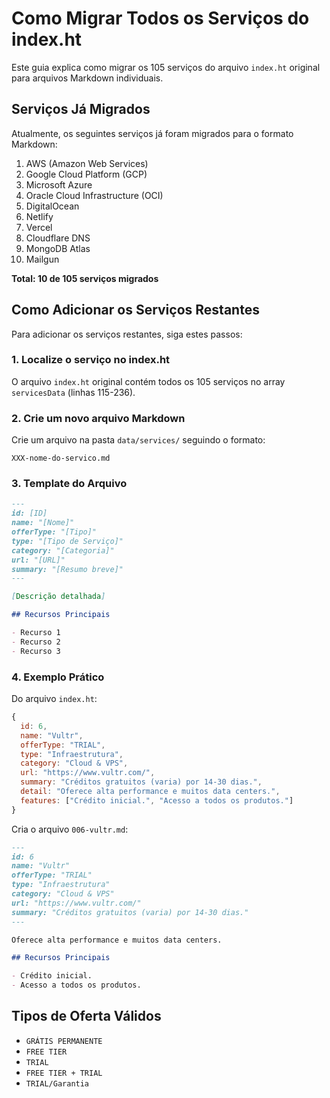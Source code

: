 # Como Migrar Todos os Serviços do index.ht

Este guia explica como migrar os 105 serviços do arquivo `index.ht` original para arquivos Markdown individuais.

## Serviços Já Migrados

Atualmente, os seguintes serviços já foram migrados para o formato Markdown:

1. AWS (Amazon Web Services)
2. Google Cloud Platform (GCP)
3. Microsoft Azure
4. Oracle Cloud Infrastructure (OCI)
5. DigitalOcean
11. Netlify
12. Vercel
31. Cloudflare DNS
61. MongoDB Atlas
71. Mailgun

**Total: 10 de 105 serviços migrados**

## Como Adicionar os Serviços Restantes

Para adicionar os serviços restantes, siga estes passos:

### 1. Localize o serviço no index.ht

O arquivo `index.ht` original contém todos os 105 serviços no array `servicesData` (linhas 115-236).

### 2. Crie um novo arquivo Markdown

Crie um arquivo na pasta `data/services/` seguindo o formato:
```
XXX-nome-do-servico.md
```

### 3. Template do Arquivo

```markdown
---
id: [ID]
name: "[Nome]"
offerType: "[Tipo]"
type: "[Tipo de Serviço]"
category: "[Categoria]"
url: "[URL]"
summary: "[Resumo breve]"
---

[Descrição detalhada]

## Recursos Principais

- Recurso 1
- Recurso 2
- Recurso 3
```

### 4. Exemplo Prático

Do arquivo `index.ht`:
```javascript
{ 
  id: 6, 
  name: "Vultr", 
  offerType: "TRIAL", 
  type: "Infraestrutura", 
  category: "Cloud & VPS", 
  url: "https://www.vultr.com/", 
  summary: "Créditos gratuitos (varia) por 14-30 dias.", 
  detail: "Oferece alta performance e muitos data centers.", 
  features: ["Crédito inicial.", "Acesso a todos os produtos."]
}
```

Cria o arquivo `006-vultr.md`:
```markdown
---
id: 6
name: "Vultr"
offerType: "TRIAL"
type: "Infraestrutura"
category: "Cloud & VPS"
url: "https://www.vultr.com/"
summary: "Créditos gratuitos (varia) por 14-30 dias."
---

Oferece alta performance e muitos data centers.

## Recursos Principais

- Crédito inicial.
- Acesso a todos os produtos.
```

## Tipos de Oferta Válidos

- `GRÁTIS PERMANENTE`
- `FREE TIER`
- `TRIAL`
- `FREE TIER + TRIAL`
- `TRIAL/Garantia`
